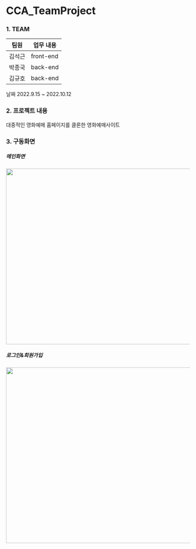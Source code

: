 # CCA_TeamProject


### 1. TEAM

| 팀원   | 업무 내용                         |
| --- | ---------------- |
| 김석근 | front-end |
| 박종국 | back-end |
| 김규호 | back-end |

날짜 2022.9.15 ~ 2022.10.12

### 2. 프로젝트 내용

대중적인 영화예매 홈페이지를 클론한
영화예매사이트

### 3. 구동화면
##### 메인화면
<img src="https://user-images.githubusercontent.com/108771927/218438054-af1675bd-e814-49ba-a9da-a091424650c8.gif" width="640" height="480">

##### 로그인&회원가입
<img src="https://user-images.githubusercontent.com/108771927/218438048-15b44274-9d84-47f1-a9b4-328dab45da9c.gif" width="640" height="480">
